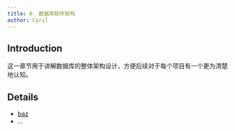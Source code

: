 ```yaml
---
title: 0. 数据库软件架构
author: Cyril
---
```


## Introduction

这一章节用于讲解数据库的整体架构设计，方便后续对于每个项目有一个更为清楚地认知。

## Details

- [baz](baz.md)
- ...
